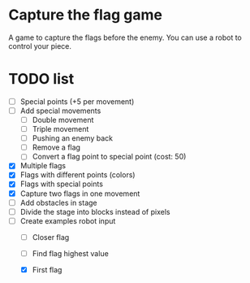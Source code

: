 # Capture the flag game

A game to capture the flags before the enemy. You can use a robot to control your piece.

# TODO list

- [ ] Special points (+5 per movement)
- [ ] Add special movements
  - [ ] Double movement
  - [ ] Triple movement
  - [ ] Pushing an enemy back
  - [ ] Remove a flag
  - [ ] Convert a flag point to special point (cost: 50)
- [x] Multiple flags
- [x] Flags with different points (colors)
- [x] Flags with special points
- [x] Capture two flags in one movement
- [ ] Add obstacles in stage
- [ ] Divide the stage into blocks instead of pixels
- [ ] Create examples robot input
  - [ ] Closer flag
  - [ ] Find flag highest value
  - [x] First flag
  

